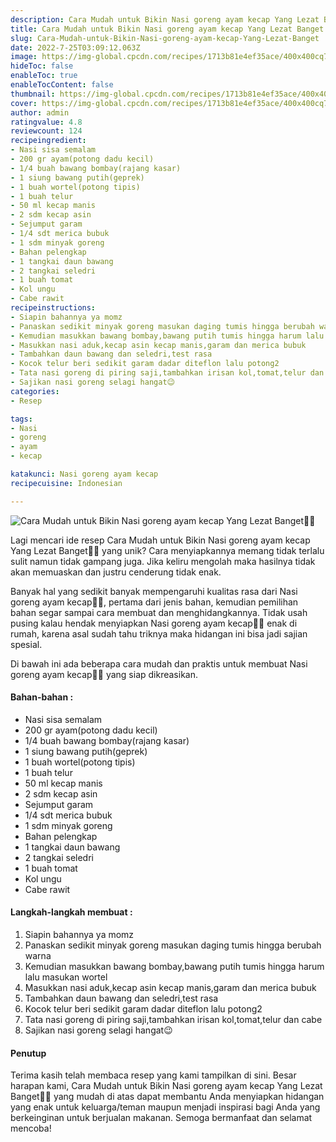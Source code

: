 ```yaml
---
description: Cara Mudah untuk Bikin Nasi goreng ayam kecap Yang Lezat Banget"
title: Cara Mudah untuk Bikin Nasi goreng ayam kecap Yang Lezat Banget
slug: Cara-Mudah-untuk-Bikin-Nasi-goreng-ayam-kecap-Yang-Lezat-Banget
date: 2022-7-25T03:09:12.063Z
image: https://img-global.cpcdn.com/recipes/1713b81e4ef35ace/400x400cq70/photo.jpg
hideToc: false
enableToc: true
enableTocContent: false
thumbnail: https://img-global.cpcdn.com/recipes/1713b81e4ef35ace/400x400cq70/photo.jpg
cover: https://img-global.cpcdn.com/recipes/1713b81e4ef35ace/400x400cq70/photo.jpg
author: admin
ratingvalue: 4.8
reviewcount: 124
recipeingredient:
- Nasi sisa semalam
- 200 gr ayam(potong dadu kecil)
- 1/4 buah bawang bombay(rajang kasar)
- 1 siung bawang putih(geprek)
- 1 buah wortel(potong tipis)
- 1 buah telur
- 50 ml kecap manis
- 2 sdm kecap asin
- Sejumput garam
- 1/4 sdt merica bubuk
- 1 sdm minyak goreng
- Bahan pelengkap
- 1 tangkai daun bawang
- 2 tangkai seledri
- 1 buah tomat
- Kol ungu
- Cabe rawit
recipeinstructions:
- Siapin bahannya ya momz
- Panaskan sedikit minyak goreng masukan daging tumis hingga berubah warna
- Kemudian masukkan bawang bombay,bawang putih tumis hingga harum lalu masukan wortel
- Masukkan nasi aduk,kecap asin kecap manis,garam dan merica bubuk
- Tambahkan daun bawang dan seledri,test rasa
- Kocok telur beri sedikit garam dadar diteflon lalu potong2
- Tata nasi goreng di piring saji,tambahkan irisan kol,tomat,telur dan cabe
- Sajikan nasi goreng selagi hangat😉
categories:
- Resep

tags:
- Nasi
- goreng
- ayam
- kecap

katakunci: Nasi goreng ayam kecap
recipecuisine: Indonesian

---
```


![Cara Mudah untuk Bikin Nasi goreng ayam kecap Yang Lezat Banget👩‍🍳](https://img-global.cpcdn.com/recipes/1713b81e4ef35ace/400x400cq70/photo.jpg)

Lagi mencari ide resep Cara Mudah untuk Bikin Nasi goreng ayam kecap Yang Lezat Banget👩‍🍳 yang unik? Cara menyiapkannya memang tidak terlalu sulit namun tidak gampang juga. Jika keliru mengolah maka hasilnya tidak akan memuaskan dan justru cenderung tidak enak.

Banyak hal yang sedikit banyak mempengaruhi kualitas rasa dari Nasi goreng ayam kecap👩‍🍳, pertama dari jenis bahan, kemudian pemilihan bahan segar sampai cara membuat dan menghidangkannya. Tidak usah pusing kalau hendak menyiapkan Nasi goreng ayam kecap👩‍🍳 enak di rumah, karena asal sudah tahu triknya maka hidangan ini bisa jadi sajian spesial.

Di bawah ini ada beberapa cara mudah dan praktis untuk membuat Nasi goreng ayam kecap👩‍🍳 yang siap dikreasikan.

<!--inarticleads1-->

#### Bahan-bahan :

- Nasi sisa semalam
- 200 gr ayam(potong dadu kecil)
- 1/4 buah bawang bombay(rajang kasar)
- 1 siung bawang putih(geprek)
- 1 buah wortel(potong tipis)
- 1 buah telur
- 50 ml kecap manis
- 2 sdm kecap asin
- Sejumput garam
- 1/4 sdt merica bubuk
- 1 sdm minyak goreng
- Bahan pelengkap
- 1 tangkai daun bawang
- 2 tangkai seledri
- 1 buah tomat
- Kol ungu
- Cabe rawit

<!--inarticleads2-->

#### Langkah-langkah membuat :

1. Siapin bahannya ya momz
1. Panaskan sedikit minyak goreng masukan daging tumis hingga berubah warna
1. Kemudian masukkan bawang bombay,bawang putih tumis hingga harum lalu masukan wortel
1. Masukkan nasi aduk,kecap asin kecap manis,garam dan merica bubuk
1. Tambahkan daun bawang dan seledri,test rasa
1. Kocok telur beri sedikit garam dadar diteflon lalu potong2
1. Tata nasi goreng di piring saji,tambahkan irisan kol,tomat,telur dan cabe
1. Sajikan nasi goreng selagi hangat😉

#### Penutup

Terima kasih telah membaca resep yang kami tampilkan di sini. Besar harapan kami, Cara Mudah untuk Bikin Nasi goreng ayam kecap Yang Lezat Banget👩‍🍳 yang mudah di atas dapat membantu Anda menyiapkan hidangan yang enak untuk keluarga/teman maupun menjadi inspirasi bagi Anda yang berkeinginan untuk berjualan makanan. Semoga bermanfaat dan selamat mencoba!